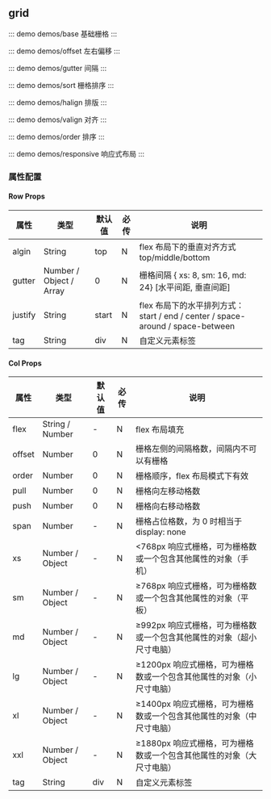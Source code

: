 ## grid 


::: demo demos/base 基础栅格
:::

::: demo demos/offset 左右偏移
:::

::: demo demos/gutter 间隔
:::

::: demo demos/sort 栅格排序
:::

::: demo demos/halign 排版
:::

::: demo demos/valign 对齐
:::

::: demo demos/order 排序
:::

::: demo demos/responsive 响应式布局
:::

### 属性配置
#### Row Props
| 属性 | 类型 | 默认值 | 必传 | 说明 |
|-----|-----|-----|-----|-----|
|algin|String|top|N|flex 布局下的垂直对齐方式 top/middle/bottom|
|gutter|Number / Object / Array|0|N|栅格间隔 { xs: 8, sm: 16, md: 24} [水平间距, 垂直间距]|
|justify|String|start|N|flex 布局下的水平排列方式：start / end / center / space-around / space-between|
|tag|String|div|N|自定义元素标签|

#### Col Props
| 属性 | 类型 | 默认值 | 必传 | 说明 |
|-----|-----|-----|-----|-----|
|flex|String / Number|-|N|flex 布局填充|
|offset|Number|0|N|栅格左侧的间隔格数，间隔内不可以有栅格|
|order|Number|0|N|栅格顺序，flex 布局模式下有效|
|pull|Number|0|N|栅格向左移动格数|
|push|Number|0|N|栅格向右移动格数|
|span|Number|-|N|栅格占位格数，为 0 时相当于 display: none|
|xs|Number / Object|-|N|<768px 响应式栅格，可为栅格数或一个包含其他属性的对象（手机）|
|sm|Number / Object|-|N|≥768px 响应式栅格，可为栅格数或一个包含其他属性的对象（平板）|
|md|Number / Object|-|N|≥992px 响应式栅格，可为栅格数或一个包含其他属性的对象（超小尺寸电脑）|
|lg|Number / Object|-|N|≥1200px 响应式栅格，可为栅格数或一个包含其他属性的对象（小尺寸电脑）|
|xl|Number / Object|-|N|≥1400px 响应式栅格，可为栅格数或一个包含其他属性的对象（中尺寸电脑）|
|xxl|Number / Object|-|N|≥1880px 响应式栅格，可为栅格数或一个包含其他属性的对象（大尺寸电脑）|
|tag|String|div|N|自定义元素标签|

